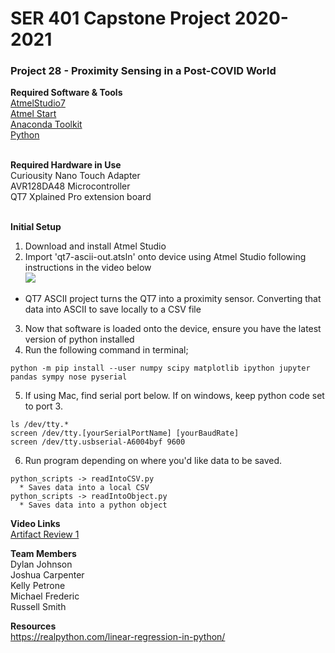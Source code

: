 # SER 401 Capstone Project 2020-2021
### Project 28 - Proximity Sensing in a Post-COVID World

**Required Software & Tools**</br>
[AtmelStudio7](https://www.microchip.com/images/default-source/avr-support/atmel-studio-7/atmelstudio7__google_291x202-min.jpg?sfvrsn=c1ad339d_1)</br>
[Atmel Start](https://start.atmel.com/)</br>
[Anaconda Toolkit](https://www.anaconda.com/products/individual)</br>
[Python](https://www.python.org/downloads/)</br>
</br>

**Required Hardware in Use**</br>
Curiousity Nano Touch Adapter</br>
AVR128DA48 Microcontroller</br>
QT7 Xplained Pro extension board</br>
</br>

**Initial Setup**</br>
1. Download and install Atmel Studio</br>
2. Import 'qt7-ascii-out.atsln' onto device using Atmel Studio following instructions in the video below</br>
[![](http://img.youtube.com/vi/wmxJ9FIv4wA/0.jpg)](http://www.youtube.com/watch?v=wmxJ9FIv4wA "Atmel Install Video")</br>
  * QT7 ASCII project turns the QT7 into a proximity sensor. Converting that data into ASCII to save locally to a CSV file
3. Now that software is loaded onto the device, ensure you have the latest version of python installed</br>
4. Run the following command in terminal;
```terminal
python -m pip install --user numpy scipy matplotlib ipython jupyter pandas sympy nose pyserial
```
5. If using Mac, find serial port below. If on windows, keep python code set to port 3. 
```Mac port for AVR128DA48
ls /dev/tty.*
screen /dev/tty.[yourSerialPortName] [yourBaudRate]
screen /dev/tty.usbserial-A6004byf 9600
```
6. Run program depending on where you'd like data to be saved. 
```
python_scripts -> readIntoCSV.py
  * Saves data into a local CSV
python_scripts -> readIntoObject.py
  * Saves data into a python object
```

**Video Links**</br>
[Artifact Review 1](https://youtu.be/0COBPH9X2WI)

**Team Members**</br>
Dylan Johnson</br>
Joshua Carpenter</br>
Kelly Petrone</br>
Michael Frederic</br>
Russell Smith</br>

**Resources**</br>
https://realpython.com/linear-regression-in-python/
</br>
